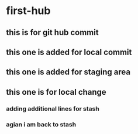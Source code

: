 # first-hub
## this is for git hub commit
## this one is added for local commit
## this one is added for staging area
## this one is for local change
### adding additional lines for stash
### agian i am back to stash